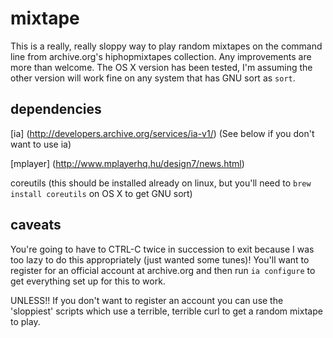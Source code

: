# mixtape

This is a really, really sloppy way to play random mixtapes on the command line from archive.org's hiphopmixtapes collection. Any improvements are more than welcome. The OS X version has been tested, I'm assuming the other version will work fine on any system that has GNU sort as `sort`.

## dependencies

[ia] (http://developers.archive.org/services/ia-v1/) (See below if you don't want to use ia)

[mplayer] (http://www.mplayerhq.hu/design7/news.html)

coreutils (this should be installed already on linux, but you'll need to `brew install coreutils` on OS X to get GNU sort)

## caveats

You're going to have to CTRL-C twice in succession to exit because I was too lazy to do this appropriately (just wanted some tunes)!
You'll want to register for an official account at archive.org and then run `ia configure` to get everything set up for this to work.

UNLESS!! If you don't want to register an account you can use the 'sloppiest' scripts which use a terrible, terrible curl to get a random mixtape to play.
